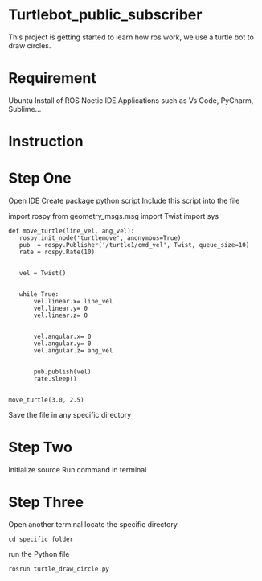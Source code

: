 # Turtlebot_public_subscriber
This project is getting started to learn how ros work, we use a turtle bot to draw circles.

# Requirement
Ubuntu
Install of ROS Noetic
IDE Applications such as Vs Code, PyCharm, Sublime…

# Instruction
# Step One
Open IDE
Create package python script
Include this script into the file

  import rospy
  from geometry_msgs.msg import Twist
  import sys
  
    def move_turtle(line_vel, ang_vel):
       rospy.init_node('turtlemove', anonymous=True)
       pub  = rospy.Publisher('/turtle1/cmd_vel', Twist, queue_size=10)
       rate = rospy.Rate(10)
    
    
       vel = Twist()
    
    
       while True:
           vel.linear.x= line_vel
           vel.linear.y= 0
           vel.linear.z= 0
    
    
           vel.angular.x= 0
           vel.angular.y= 0
           vel.angular.z= ang_vel
    
    
           pub.publish(vel)
           rate.sleep()
    
    
    move_turtle(3.0, 2.5)

Save the file in any specific directory

# Step Two
Initialize source
Run command in terminal

# Step Three
Open another terminal
locate the specific directory

    cd specific folder
  
run the Python file

    rosrun turtle_draw_circle.py

